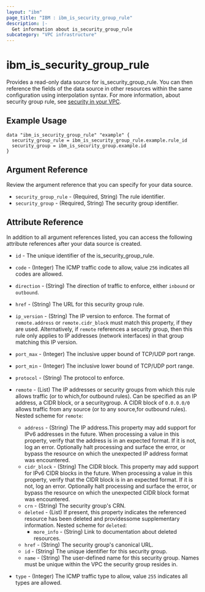 ```yaml
---
layout: "ibm"
page_title: "IBM : ibm_is_security_group_rule"
description: |-
  Get information about is_security_group_rule
subcategory: "VPC infrastructure"
---
```


# ibm_is_security_group_rule

Provides a read-only data source for is_security_group_rule. You can then reference the fields of the data source in other resources within the same configuration using interpolation syntax.
For more information, about security group rule, see [security in your VPC](https://cloud.ibm.com/docs/vpc?topic=vpc-security-in-your-vpc).


## Example Usage

```hcl
data "ibm_is_security_group_rule" "example" {
  security_group_rule = ibm_is_security_group_rule.example.rule_id
  security_group = ibm_is_security_group.example.id
}
```

## Argument Reference

Review the argument reference that you can specify for your data source.

- `security_group_rule` - (Required, String) The rule identifier.
- `security_group` - (Required, String) The security group identifier.

## Attribute Reference

In addition to all argument references listed, you can access the following attribute references after your data source is created.

- `id` - The unique identifier of the is_security_group_rule. 

- `code` - (Integer) The ICMP traffic code to allow, value `256` indicates all codes are allowed.

- `direction` - (String) The direction of traffic to enforce, either `inbound` or `outbound`.

- `href` - (String) The URL for this security group rule.

- `ip_version` - (String) The IP version to enforce. The format of `remote.address` or `remote.cidr_block` must match this property, if they are used. Alternatively, if `remote` references a security group, then this rule only applies to IP addresses (network interfaces) in that group matching this IP version.

- `port_max` - (Integer) The inclusive upper bound of TCP/UDP port range.

- `port_min` - (Integer) The inclusive lower bound of TCP/UDP port range.

- `protocol` - (String) The protocol to enforce.

- `remote` - (List) The IP addresses or security groups from which this rule allows traffic (or to which,for outbound rules). Can be specified as an IP address, a CIDR block, or a securitygroup. A CIDR block of `0.0.0.0/0` allows traffic from any source (or to any source,for outbound rules).
Nested scheme for `remote`:
	- `address` - (String) The IP address.This property may add support for IPv6 addresses in the future. When processing a value in this property, verify that the address is in an expected format. If it is not, log an error. Optionally halt processing and surface the error, or bypass the resource on which the unexpected IP address format was encountered.
	- `cidr_block` - (String) The CIDR block. This property may add support for IPv6 CIDR blocks in the future. When processing a value in this property, verify that the CIDR block is in an expected format. If it is not, log an error. Optionally halt processing and surface the error, or bypass the resource on which the unexpected CIDR block format was encountered.
	- `crn` - (String) The security group's CRN.
	- `deleted` - (List) If present, this property indicates the referenced resource has been deleted and providessome supplementary information.
	Nested scheme for `deleted`:
		- `more_info` - (String) Link to documentation about deleted resources.
	- `href` - (String) The security group's canonical URL.
	- `id` - (String) The unique identifier for this security group.
	- `name` - (String) The user-defined name for this security group. Names must be unique within the VPC the security group resides in.

- `type` - (Integer) The ICMP traffic type to allow, value `255` indicates all types are allowed.

